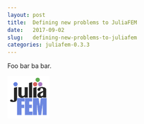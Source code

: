 ```yaml
---
layout: post
title:  Defining new problems to JuliaFEM
date:   2017-09-02
slug:   defining-new-problems-to-juliafem
categories: juliafem-0.3.3
---
```


Foo bar ba bar.

![kuva](kuva.png)
